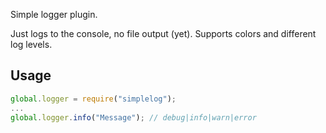 Simple logger plugin.

Just logs to the console, no file output (yet).
Supports colors and different log levels.

## Usage

```javascript
global.logger = require("simplelog");
...
global.logger.info("Message"); // debug|info|warn|error
```
